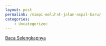 ```yaml
---
layout: post
permalink: /mimpi-melihat-jalan-aspal-baru/
categories:
    - Uncategorized
---
```


[Baca Selengkapnya](/03)